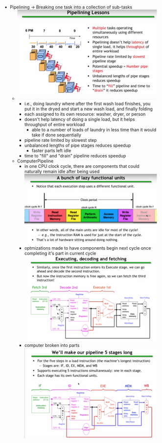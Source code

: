 * Pipelining -> Breaking one task into a collection of sub-tasks
  * ![LaundryPipeline](./../LaundryPipeline.png)
    * i.e., doing laundry where after the first wash load finishes, you put it in the dryed and start a new wash load, and finally folding
    * each assigned to its own resource: washer, dryer, or person
    * doesn't help latency of doing a single load, but it helps throughput of entire workload
      * able to a number of loads of laundry in less time than it would take if done sequentially
    * pipeline rate limited by slowest step
    * unbalanced lengths of pipe stages reduces speedup
      * faster parts left idle
    * time to "fill" and "drain" pipeline reduces speedup
  * ComputerPipeline
    * in one CPU clock cycle, there are components that could naturally remain idle after being used
    ![IdleCpu](./../IdleCPU.png)
    * optmizations made to have components begin next cycle once completing it's part in current cycle
    ![PipeLinedCPU.png](./../PipeLinedCPU.png)
    * computer broken into parts
    ![FivePipelineSteps.png](./../FivePipelineSteps.png)
